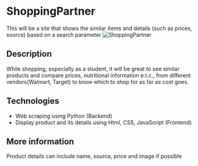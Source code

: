 # ShoppingPartner
This will be a site that shows the similar items and details (such as prices, source) based on a search parameter
![ShoppingPartner](https://github.com/user-attachments/assets/8a37706e-d736-4c5d-8548-2d8a407432c6)

## Description
While shopping, especially as a student, it will be great to see similar products and compare prices, nutritional information e.t.c., from different vendors(Walmart, Target) to know which to shop for as far as cost goes.

## Technologies
- Web scraping using Python (Backend)
- Display product and its details using Html, CSS, JavaScript (Frontend)

## More information
Product details can include name, source, price and image if possible



